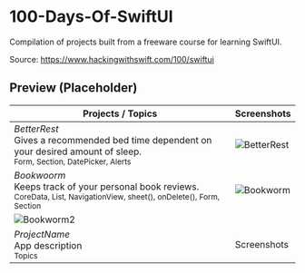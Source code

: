 # 100-Days-Of-SwiftUI
Compilation of projects built from a freeware course for learning SwiftUI.

Source: https://www.hackingwithswift.com/100/swiftui

## Preview (Placeholder)

Projects / Topics                                                                                                                                                            | Screenshots
---                                                                                                                                                                          |---
*BetterRest* <br/>Gives a recommended bed time dependent on your desired amount of sleep.<br/> <sub>Form, Section, DatePicker, Alerts</sub> | ![BetterRest](https://user-images.githubusercontent.com/81259525/114466582-88aad580-9b9d-11eb-9be2-45fde5617b48.png) |
*Bookwoorm* <br/>Keeps track of your personal book reviews.<br/> <sub>CoreData, List, NavigationView, sheet(), onDelete(), Form, Section</sub> | ![Bookworm](https://user-images.githubusercontent.com/81259525/114467499-daa02b00-9b9e-11eb-9179-072999c0d673.png)
![Bookworm2](https://user-images.githubusercontent.com/81259525/114467512-de33b200-9b9e-11eb-882c-0daea462c43c.png) |
*ProjectName* <br/>App description<br/> <sub>Topics</sub> | Screenshots |
